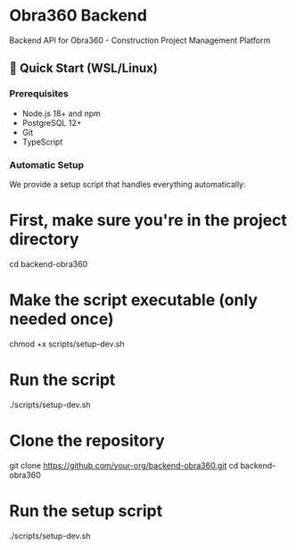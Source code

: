 # Obra360 Backend

Backend API for Obra360 - Construction Project Management Platform

## 🚀 Quick Start (WSL/Linux)

### Prerequisites
- Node.js 18+ and npm
- PostgreSQL 12+
- Git
- TypeScript


### Automatic Setup

We provide a setup script that handles everything automatically:

# First, make sure you're in the project directory
cd backend-obra360

# Make the script executable (only needed once)
chmod +x scripts/setup-dev.sh

# Run the script
./scripts/setup-dev.sh



# Clone the repository
git clone https://github.com/your-org/backend-obra360.git
cd backend-obra360

# Run the setup script
./scripts/setup-dev.sh
